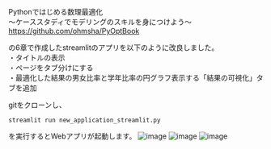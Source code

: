 Pythonではじめる数理最適化 \
〜ケーススタディでモデリングのスキルを身につけよう〜 \
https://github.com/ohmsha/PyOptBook

の6章で作成したstreamlitのアプリを以下のように改良しました。\
・タイトルの表示 \
・ページをタブ分けにする\
・最適化した結果の男女比率と学年比率の円グラフ表示する「結果の可視化」タブを追加

gitをクローンし、
```
streamlit run new_application_streamlit.py
```
を実行するとWebアプリが起動します。
![image](https://github.com/suetake89/PyOptBook-Section6/assets/156489654/a6092950-6e86-4cd4-9909-6aeb638b92b8)
![image](https://github.com/suetake89/PyOptBook-Section6/assets/156489654/d12759dc-1b85-415e-a142-8b7d03de36d0)
![image](https://github.com/suetake89/PyOptBook-Section6/assets/156489654/4914d09f-6c7a-41a3-b664-391deb75fd23)
